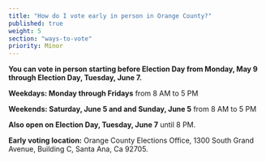 ```yaml
---
title: "How do I vote early in person in Orange County?"
published: true
weight: 5
section: "ways-to-vote"
priority: Minor
---
```


**You can vote in person starting before Election Day from Monday, May 9 through Election Day, Tuesday, June 7.**  

**Weekdays: Monday through Fridays** from 8 AM to 5 PM  

**Weekends: Saturday, June 5 and and Sunday, June 5** from 8 AM to 5 PM  

**Also open on Election Day, Tuesday, June 7** until 8 PM.  

**Early voting location:** Orange County Elections Office, 1300 South Grand Avenue, Building C, Santa Ana, Ca 92705.  
